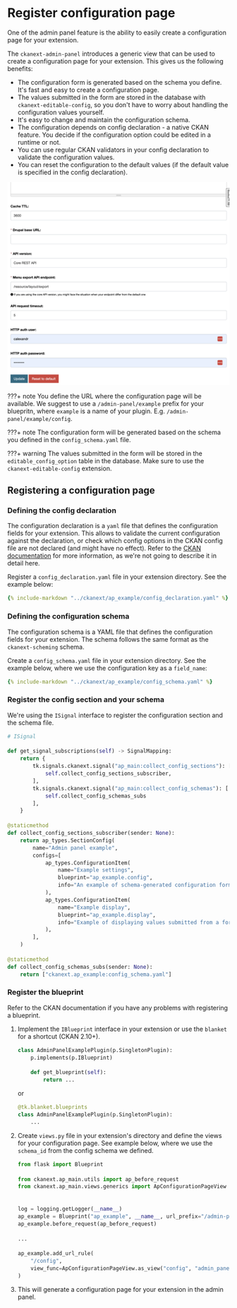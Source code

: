 # Register configuration page

One of the admin panel feature is the ability to easily create a configuration page for your extension.

The `ckanext-admin-panel` introduces a generic view that can be used to create a configuration page for your extension. This gives us the following benefits:

- The configuration form is generated based on the schema you define. It's fast and easy to create a configuration page.
- The values submitted in the form are stored in the database with `ckanext-editable-config`, so you don't have to worry about handling the configuration values yourself.
- It's easy to change and maintain the configuration schema.
- The configuration depends on config declaration - a native CKAN feature. You decide if the configuration option could be edited in a runtime or not.
- You can use regular CKAN validators in your config declaration to validate the configuration values.
- You can reset the configuration to the default values (if the default value is specified in the config declaration).

![1733389133697](image/register_config/1733389133697.png)

???+ note
    You define the URL where the configuration page will be available. We suggest to use a `/admin-panel/example` prefix for your bluepritn, where `example` is a name of your plugin. E.g. `/admin-panel/example/config`.

???+ note
    The configuration form will be generated based on the schema you defined in the `config_schema.yaml` file.

???+ warning
    The values submitted in the form will be stored in the `editable_config_option` table in the database. Make sure to use the `ckanext-editable-config` extension.

## Registering a configuration page

### Defining the config declaration

The configuration declaration is a `yaml` file that defines the configuration fields for your extension. This allows to validate the current configuration against the declaration, or check which config options in the CKAN config file are not declared (and might have no effect). Refer to the [CKAN documentation](https://docs.ckan.org/en/latest/maintaining/configuration.html#config-declaration) for more information, as we're not going to describe it in detail here.

Register a `config_declaration.yaml` file in your extension directory. See the example below:

```yaml
{% include-markdown "../ckanext/ap_example/config_declaration.yaml" %}
```

### Defining the configuration schema

The configuration schema is a YAML file that defines the configuration fields for your extension. The schema follows the same format as the `ckanext-scheming` schema.

Create a `config_schema.yaml` file in your extension directory. See the example below, where we use the configuration key as a `field_name`:

```yaml
{% include-markdown "../ckanext/ap_example/config_schema.yaml" %}
```

### Register the config section and your schema

We're using the `ISignal` interface to register the configuration section and the schema file.

```python
# ISignal

def get_signal_subscriptions(self) -> SignalMapping:
    return {
        tk.signals.ckanext.signal("ap_main:collect_config_sections"): [
            self.collect_config_sections_subscriber,
        ],
        tk.signals.ckanext.signal("ap_main:collect_config_schemas"): [
            self.collect_config_schemas_subs
        ],
    }

@staticmethod
def collect_config_sections_subscriber(sender: None):
    return ap_types.SectionConfig(
        name="Admin panel example",
        configs=[
            ap_types.ConfigurationItem(
                name="Example settings",
                blueprint="ap_example.config",
                info="An example of schema-generated configuration form",
            ),
            ap_types.ConfigurationItem(
                name="Example display",
                blueprint="ap_example.display",
                info="Example of displaying values submitted from a form",
            ),
        ],
    )

@staticmethod
def collect_config_schemas_subs(sender: None):
    return ["ckanext.ap_example:config_schema.yaml"]
```

### Register the blueprint

Refer to the CKAN documentation if you have any problems with registering a blueprint.

1. Implement the `IBlueprint` interface in your extension or use the `blanket` for a shortcut (CKAN 2.10+).

    ```python
    class AdminPanelExamplePlugin(p.SingletonPlugin):
        p.implements(p.IBlueprint)

        def get_blueprint(self):
            return ...
    ```

    or

    ```python
    @tk.blanket.blueprints
    class AdminPanelExamplePlugin(p.SingletonPlugin):
        ...
    ```

2. Create `views.py` file in your extension's directory and define the views for your configuration page.
    See example below, where we use the `schema_id` from the config schema we defined.

    ```python
    from flask import Blueprint

    from ckanext.ap_main.utils import ap_before_request
    from ckanext.ap_main.views.generics import ApConfigurationPageView


    log = logging.getLogger(__name__)
    ap_example = Blueprint("ap_example", __name__, url_prefix="/admin-panel/example")
    ap_example.before_request(ap_before_request)

    ...

    ap_example.add_url_rule(
        "/config",
        view_func=ApConfigurationPageView.as_view("config", "admin_panel_example_config"),
    )
    ```

3. This will generate a configuration page for your extension in the admin panel.
